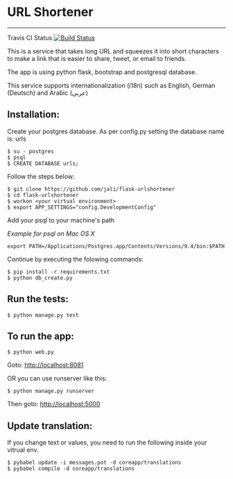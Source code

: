 # URL Shortener
----------------
Travis CI Status [![Build Status](https://travis-ci.org/jali/flask-urlshortener.svg?branch=master)](https://travis-ci.org/jali/flask-urlshortener)

This is a service that takes long URL and squeezes it into short characters to make a link that is easier to share, tweet, or email to friends.

The app is using python flask, bootstrap and postgresql database.

This service supports internationalization (i18n) such as English, German (Deutsch) and Arabic (عربي)


Installation:
-------------
Create your postgres database.
As per config.py setting the database name is: urls

	$ su - postgres
	$ psql
	$ CREATE DATABASE urls;

Follow the steps below:

	$ git clone https://github.com/jali/flask-urlshortener
	$ cd flask-urlshortener
	$ workon <your virtual environment>
	$ export APP_SETTINGS="config.DevelopmentConfig"

Add your psql to your machine's path

*Example for psql on Mac OS X*

	export PATH=/Applications/Postgres.app/Contents/Versions/9.4/bin:$PATH
	
Continue by executing the folowing commands:

	$ pip install -r requirements.txt
	$ python db_create.py

Run the tests:
--------------
	$ python manage.py test
	

To run the app:
---------------
	$ python web.py

Goto: [http://localhost:8081](http://localhost:8081)

OR you can use runserver like this:

	$ python manage.py runserver
Then goto: [http://localhost:5000](http://localhost:5000)


Update translation:
-------------------
If you change text or values, you need to run the following inside your vitrual env.
	
	$ pybabel update -i messages.pot -d coreapp/translations
	$ pybabel compile -d coreapp/translations
